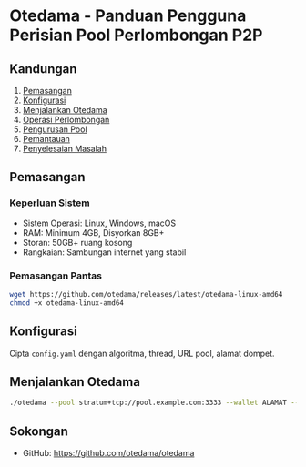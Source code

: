 # Otedama - Panduan Pengguna Perisian Pool Perlombongan P2P

## Kandungan
1. [Pemasangan](#pemasangan)
2. [Konfigurasi](#konfigurasi)
3. [Menjalankan Otedama](#menjalankan-otedama)
4. [Operasi Perlombongan](#operasi-perlombongan)
5. [Pengurusan Pool](#pengurusan-pool)
6. [Pemantauan](#pemantauan)
7. [Penyelesaian Masalah](#penyelesaian-masalah)

## Pemasangan

### Keperluan Sistem
- Sistem Operasi: Linux, Windows, macOS
- RAM: Minimum 4GB, Disyorkan 8GB+
- Storan: 50GB+ ruang kosong
- Rangkaian: Sambungan internet yang stabil

### Pemasangan Pantas
```bash
wget https://github.com/otedama/releases/latest/otedama-linux-amd64
chmod +x otedama-linux-amd64
```

## Konfigurasi
Cipta `config.yaml` dengan algoritma, thread, URL pool, alamat dompet.

## Menjalankan Otedama
```bash
./otedama --pool stratum+tcp://pool.example.com:3333 --wallet ALAMAT --worker worker1
```

## Sokongan
- GitHub: https://github.com/otedama/otedama
